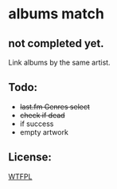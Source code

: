 albums match
===================

not completed yet.
---------------

Link albums by the same artist.

Todo:
-----------------
  - ~~last.fm Genres select~~
  - ~~check if dead~~
  - if success
  - empty artwork


License:
-----------------
[WTFPL](http://www.wtfpl.net/)
